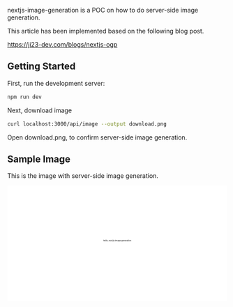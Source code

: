nextjs-image-generation is a POC on how to do server-side image generation.

This article has been implemented based on the following blog post.

https://ji23-dev.com/blogs/nextjs-ogp

## Getting Started

First, run the development server:

```bash
npm run dev
```

Next, download image

```bash
curl localhost:3000/api/image --output download.png
```

Open download.png, to confirm server-side image generation.

## Sample Image

This is the image with server-side image generation.

![](./generated-image.png)


